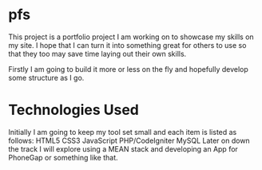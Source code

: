 # pfs

This project is a portfolio project I am working on to showcase my skills on my site. I hope that I can turn it into something great for others to use so that they too may save time laying out their own skills.

Firstly I am going to build it more or less on the fly and hopefully develop some structure as I go.

# Technologies Used
Initially I am going to keep my tool set small and each item is listed as follows:
  HTML5
  CSS3
  JavaScript
  PHP/CodeIgniter
  MySQL
Later on down the track I will explore using a MEAN stack and developing an App for PhoneGap or something like that.
